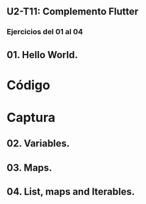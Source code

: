 ## U2-T11: Complemento Flutter

### Ejercicios del 01 al 04

## 01. Hello World.

# Código

# Captura

## 02. Variables.

## 03. Maps.

## 04. List, maps and Iterables.
